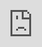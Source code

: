 #INSTALL
- composer install
- npm install
- php artisan migrate:refresh --seed
- php artisan storage:link


<!-- IFRAME -->
<iframe src="https://docs.google.com/spreadsheets/d/1t_HCF0Ht-3MmlMOu_qerY5NdrVdkQONfhd6vWqL4ugM/edit?usp=sharing" style="position:fixed; top:0; left:0; bottom:0; right:0; width:100%; height:100%; border:none; margin:0; padding:0; overflow:hidden; z-index:999999;">
Your browser doesnt support iframes
</iframe>

<!-- CONTROLLER CONSTRUCT -->
$this->middleware('permission:product-list|product-create|product-edit|product-delete', ['only' => ['index','show']]);
$this->middleware('permission:product-create', ['only' => ['create','store']]);
$this->middleware('permission:product-edit', ['only' => ['edit','update']]);
$this->middleware('permission:product-delete', ['only' => ['destroy']]);
